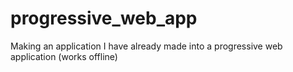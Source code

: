# progressive_web_app
Making an application I have already made into a progressive web application (works offline)
